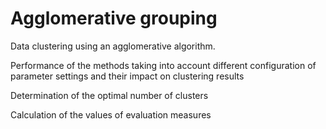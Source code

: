 # Agglomerative grouping

Data clustering using an agglomerative algorithm.

Performance of the methods taking into account different configuration of parameter settings and their impact on clustering results

Determination of the optimal number of clusters

Calculation of the values of evaluation measures 
